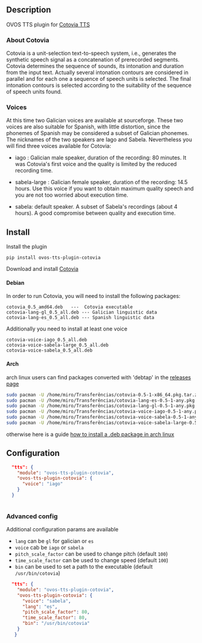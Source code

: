 ## Description

OVOS TTS plugin for [Cotovia TTS](http://gtm.uvigo.es/cotovia)

### About Cotovia

Cotovia is a unit-selection text-to-speech system, i.e., generates the synthetic speech signal as a
concatenation of prerecorded segments. Cotovia determines the sequence of sounds, its intonation and 
duration from the input text. Actually several intonation contours are considered in parallel and for
each one a sequence of speech units is selected. The final intonation contours is selected according to 
the suitability of the sequence of speech units found.
 
### Voices

At this time two Galician voices are available at sourceforge. These two voices are also suitable for Spanish,
 with little distortion, since the phonemes of Spanish may be considered a subset of Galician phonemes. The
 nicknames of the two speakers are Iago and Sabela. Nevertheless you will find three voices available for
 Cotovia:

* iago : Galician male speaker, duration of the recording: 80 minutes. It was Cotovia's first voice and the
 quality is limited by the reduced recording time.

* sabela-large : Galician female speaker, duration of the recording: 14.5 hours. Use this voice if you want to
 obtain maximum quality speech and you are not too worried about execution time.

* sabela: default speaker. A subset of Sabela's recordings (about 4 hours). A good compromise between quality
 and execution time.
 

## Install

Install the plugin

`pip install ovos-tts-plugin-cotovia`

Download and install [Cotovia](https://sourceforge.net/projects/cotovia/files/Debian%20packages/)

#### Debian

In order to run Cotovia, you will need to install the following packages:

    cotovia_0.5_amd64.deb   ---  Cotovia executable
    cotovia-lang-gl_0.5_all.deb --- Galician linguistic data
    cotovia-lang-es_0.5_all.deb --- Spanish linguistic data

Additionally you need to install at least one voice

    cotovia-voice-iago_0.5_all.deb
    cotovia-voice-sabela-large_0.5_all.deb
    cotovia-voice-sabela_0.5_all.deb

#### Arch

arch linux users can find packages converted with 'debtap' in the [releases page](https://github.com/OpenVoiceOS/ovos-tts-plugin-cotovia/releases/tag/0.4.1)

```bash
sudo pacman -U /home/miro/Transferências/cotovia-0.5-1-x86_64.pkg.tar.zst
sudo pacman -U /home/miro/Transferências/cotovia-lang-es-0.5-1-any.pkg.tar.zst 
sudo pacman -U /home/miro/Transferências/cotovia-lang-gl-0.5-1-any.pkg.tar.zst 
sudo pacman -U /home/miro/Transferências/cotovia-voice-iago-0.5-1-any.pkg.tar.zst 
sudo pacman -U /home/miro/Transferências/cotovia-voice-sabela-0.5-1-any.pkg.tar.zst 
sudo pacman -U /home/miro/Transferências/cotovia-voice-sabela-large-0.5-1-any.pkg.tar.zst 
```

otherwise here is a guide [how to install a .deb package in arch linux](https://www.baeldung.com/linux/arch-install-deb-package)

## Configuration

```json
  "tts": {
    "module": "ovos-tts-plugin-cotovia",
    "ovos-tts-plugin-cotovia": {
      "voice": "iago"
    }
  }
 
```

### Advanced config

Additional configuration params are available

- `lang` can be `gl` for galician or `es` 
- `voice` cab be `iago` or `sabela`
- `pitch_scale_factor` can be used to change pitch (default `100`)
- `time_scale_factor` can be used to change speed (default `100`)
- `bin` can be used to set a path to the executable (default `/usr/bin/cotovia`)

```json
  "tts": {
    "module": "ovos-tts-plugin-cotovia",
    "ovos-tts-plugin-cotovia": {
      "voice": "sabela",
      "lang": "es",
      "pitch_scale_factor": 80,
      "time_scale_factor": 80,
      "bin": "/usr/bin/cotovia"
    }
   }
 
```


